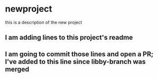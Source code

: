 # newproject 
this is a description of the new project 
## I am adding lines to this project's readme
## I am going to commit those lines and open a PR; I've added to this line since libby-branch was merged
